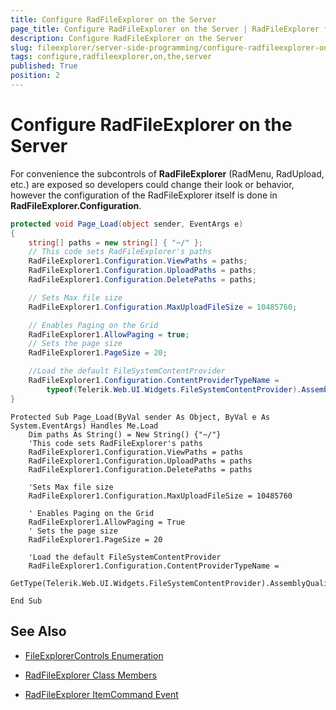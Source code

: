 ```yaml
---
title: Configure RadFileExplorer on the Server
page_title: Configure RadFileExplorer on the Server | RadFileExplorer for ASP.NET AJAX Documentation
description: Configure RadFileExplorer on the Server
slug: fileexplorer/server-side-programming/configure-radfileexplorer-on-the-server
tags: configure,radfileexplorer,on,the,server
published: True
position: 2
---
```


# Configure RadFileExplorer on the Server

For convenience the subcontrols of **RadFileExplorer** (RadMenu, RadUpload, etc.) are exposed so developers could change their look or behavior, however the configuration of the RadFileExplorer itself is done in **RadFileExplorer.Configuration**.

````C#
protected void Page_Load(object sender, EventArgs e)
{
	string[] paths = new string[] { "~/" };
	// This code sets RadFileExplorer's paths
	RadFileExplorer1.Configuration.ViewPaths = paths;
	RadFileExplorer1.Configuration.UploadPaths = paths;
	RadFileExplorer1.Configuration.DeletePaths = paths;

	// Sets Max file size
	RadFileExplorer1.Configuration.MaxUploadFileSize = 10485760;

	// Enables Paging on the Grid
	RadFileExplorer1.AllowPaging = true;
	// Sets the page size
	RadFileExplorer1.PageSize = 20;

	//Load the default FileSystemContentProvider
	RadFileExplorer1.Configuration.ContentProviderTypeName = 
		typeof(Telerik.Web.UI.Widgets.FileSystemContentProvider).AssemblyQualifiedName;
}
````
````VB
Protected Sub Page_Load(ByVal sender As Object, ByVal e As System.EventArgs) Handles Me.Load
	Dim paths As String() = New String() {"~/"}
	'This code sets RadFileExplorer's paths
	RadFileExplorer1.Configuration.ViewPaths = paths
	RadFileExplorer1.Configuration.UploadPaths = paths
	RadFileExplorer1.Configuration.DeletePaths = paths

	'Sets Max file size
	RadFileExplorer1.Configuration.MaxUploadFileSize = 10485760

	' Enables Paging on the Grid
	RadFileExplorer1.AllowPaging = True
	' Sets the page size
	RadFileExplorer1.PageSize = 20

	'Load the default FileSystemContentProvider
	RadFileExplorer1.Configuration.ContentProviderTypeName = 
		GetType(Telerik.Web.UI.Widgets.FileSystemContentProvider).AssemblyQualifiedName

End Sub
````

## See Also

 * [FileExplorerControls Enumeration](https://www.telerik.com/help/aspnet-ajax/t_telerik_web_ui_fileexplorer_fileexplorercontrols.html)

 * [RadFileExplorer Class Members](https://www.telerik.com/help/aspnet-ajax/allmembers_t_telerik_web_ui_radfileexplorer.html)

 * [RadFileExplorer ItemCommand Event](https://www.telerik.com/help/aspnet-ajax/e_telerik_web_ui_radfileexplorer_itemcommand.html)

